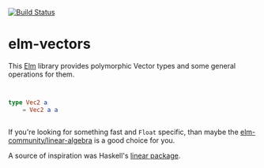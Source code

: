 [![Build Status](https://travis-ci.org/thought2/elm-vectors.svg?branch=master)](https://travis-ci.org/thought2/elm-vectors)


# elm-vectors

This [Elm](http://elm-lang.org/) library provides polymorphic Vector types and some general operations for them.


```elm


type Vec2 a
    = Vec2 a a



```


If you're looking for something fast and `Float` specific, than maybe the [elm-community/linear-algebra](http://package.elm-lang.org/packages/elm-community/linear-algebra/latest) is a good choice for you.

A source of inspiration was Haskell's [linear package](https://hackage.haskell.org/package/linear).
